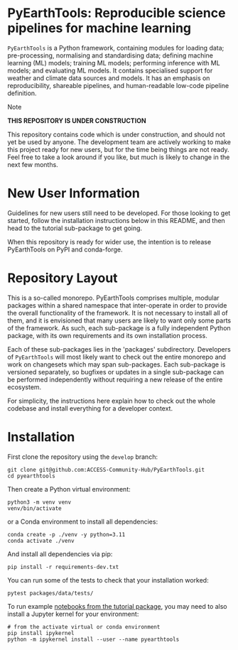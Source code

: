 # PyEarthTools: Reproducible science pipelines for machine learning

`PyEarthTools` is a Python framework, containing modules for loading data; pre-processing, normalising and standardising data; defining machine learning (ML) models; training ML models; performing inference with ML models; and evaluating ML models. It contains specialised support for weather and climate data sources and models. It has an emphasis on reproducibility, shareable pipelines, and human-readable low-code pipeline definition.

> [!NOTE]
> **THIS REPOSITORY IS UNDER CONSTRUCTION**
>
> This repository contains code which is under construction, and should not yet be used by anyone.
> The development team are actively working to make this project ready for new users, but for
> the time being things are not ready. Feel free to take a look around if you like, but much is likely
> to change in the next few months.
>

# New User Information

Guidelines for new users still need to be developed. For those looking to get started, follow the installation instructions below in this README, and then head to the tutorial sub-package to get going.

When this repository is ready for wider use, the intention is to release PyEarthTools on PyPI and conda-forge.

# Repository Layout

This is a so-called monorepo. PyEarthTools comprises multiple, modular packages within a shared namespace that inter-operate in order to provide the overall functionality of the framework. It is not necessary to install all of them, and it is envisioned that many users are likely to want only some parts of the framework. As such, each sub-package is a fully independent Python package, with its own requirements and its own installation process.

Each of these sub-packages lies in the 'packages' subdirectory. Developers of `PyEarthTools` will most likely want to check out the entire monorepo and work on changesets which may span sub-packages. Each sub-package is versioned separately, so bugfixes or updates in a single sub-package can be performed independently without requiring a new release of the entire ecosystem. 

For simplicity, the instructions here explain how to check out the whole codebase and install everything for a developer context. 


# Installation

First clone the repository using the `develop` branch:

```
git clone git@github.com:ACCESS-Community-Hub/PyEarthTools.git
cd pyearthtools
```

Then create a Python virtual environment:

```
python3 -m venv venv
venv/bin/activate
```

or a Conda environment to install all dependencies:

```
conda create -p ./venv -y python=3.11
conda activate ./venv
```

And install all dependencies via pip:

```
pip install -r requirements-dev.txt
```

You can run some of the tests to check that your installation worked:

```
pytest packages/data/tests/
```

To run example [notebooks from the tutorial package](packages/tutorial/nbook), you may need to also install a Jupyter kernel for your environment:

```
# from the activate virtual or conda environment
pip install ipykernel
python -m ipykernel install --user --name pyearthtools
```
